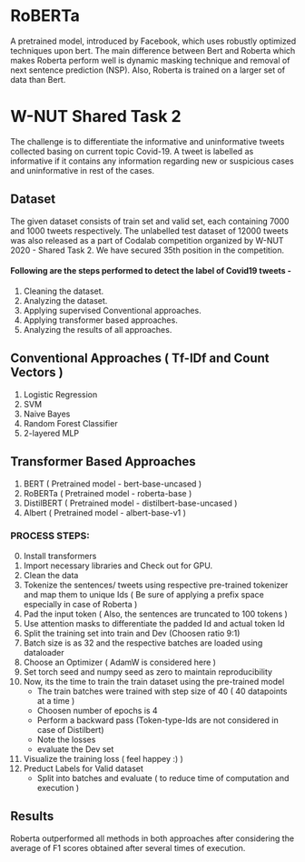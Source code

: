 # RoBERTa
A pretrained model, introduced by Facebook, which uses robustly optimized techniques upon bert. The main difference between Bert and Roberta which makes Roberta perform well is dynamic masking technique and removal of next sentence prediction (NSP). Also, Roberta is trained on a larger set of data than Bert.

# W-NUT Shared Task 2
The challenge is to differentiate the informative and uninformative tweets collected basing on current topic Covid-19. A tweet is labelled as informative if it contains any information regarding new or suspicious cases and uninformative in rest of the cases.

## Dataset
The given dataset consists of train set and valid set, each containing 7000 and 1000 tweets respectively. The unlabelled test dataset of 12000 tweets was also released as a part of Codalab competition organized by W-NUT 2020 - Shared Task 2. We have secured 35th position in the competition.



#### Following are the steps performed to detect the label of Covid19 tweets - 

1. Cleaning the dataset.
2. Analyzing the dataset.
3. Applying supervised Conventional approaches.
4. Applying transformer based approaches.
5. Analyzing the results of all approaches.


## Conventional Approaches ( Tf-IDf and Count Vectors )
1. Logistic Regression
2. SVM
3. Naive Bayes
4. Random Forest Classifier
5. 2-layered MLP

## Transformer Based Approaches
1. BERT ( Pretrained model - bert-base-uncased )
2. RoBERTa ( Pretrained model - roberta-base )
3. DistilBERT ( Pretrained model - distilbert-base-uncased )
4. Albert ( Pretrained model - albert-base-v1 )

### PROCESS STEPS: 

0. Install transformers
1. Import necessary libraries and Check out for GPU. 
2. Clean the data 
3. Tokenize the sentences/ tweets using respective pre-trained tokenizer and map them to unique Ids ( Be sure of applying a prefix space especially in case of Roberta )
4. Pad the input token ( Also, the sentences are truncated to 100 tokens )
5. Use attention masks to differentiate the padded Id and actual token Id
6. Split the training set into train and Dev (Choosen ratio 9:1)
7. Batch size is as 32 and the respective batches are loaded using dataloader
8. Choose an Optimizer ( AdamW is considered here )
9. Set torch seed and numpy seed as zero to maintain reproducibility
10. Now, its the time to train the train dataset using the pre-trained model
    - The train batches were trained with step size of 40 ( 40 datapoints at a time )
    - Choosen number of epochs is 4 
    - Perform a backward pass (Token-type-Ids are not considered in case of Distilbert)
    - Note the losses
    - evaluate the Dev set 
11. Visualize the training loss ( feel happey :) )
12. Preduct Labels for Valid dataset 
    - Split into batches and evaluate ( to reduce time of computation and execution )
    
## Results

Roberta outperformed all methods in both approaches after considering the average of F1 scores obtained after several times of execution.






